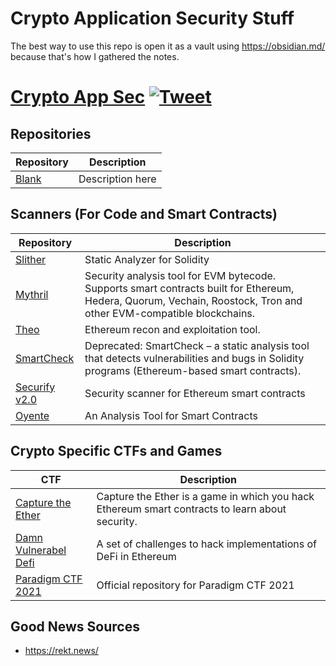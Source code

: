 # Crypto Application Security Stuff

The best way to use this repo is open it as a vault using https://obsidian.md/ because that's how I gathered the notes.


# [Crypto App Sec](https://github.com/Hack-with-Github/Awesome-Hacking) [![Tweet](https://img.shields.io/twitter/url/http/shields.io.svg?style=social)](https://twitter.com/intent/tweet?text=Crypto%20Application%20Security-%20a%20collection%20of%20lists%20for%20builders%20by%20@etsploit&url=https://github.com/etsploit/crypto-app-sec&hashtags=cryptosecurity,appsec,smartcontracts)


## Repositories

Repository | Description
---- | ----
[Blank](Null) 			| Description here

## Scanners (For Code and Smart Contracts)

Repository | Description
---- | ----
[Slither](https://github.com/crytic/slither) 			| Static Analyzer for Solidity
[Mythril](https://github.com/ConsenSys/mythril) 			| Security analysis tool for EVM bytecode. Supports smart contracts built for Ethereum, Hedera, Quorum, Vechain, Roostock, Tron and other EVM-compatible blockchains.
[Theo](https://github.com/cleanunicorn/theo) 			| Ethereum recon and exploitation tool.
[SmartCheck](https://github.com/smartdec/smartcheck) 			| Deprecated: SmartCheck – a static analysis tool that detects vulnerabilities and bugs in Solidity programs (Ethereum-based smart contracts).
[Securify v2.0](https://github.com/eth-sri/securify2) 			| Security scanner for Ethereum smart contracts 
[Oyente](https://github.com/enzymefinance/oyente) 			| An Analysis Tool for Smart Contracts



## Crypto Specific CTFs and Games

CTF | Description
---- | ----
[Capture the Ether](https://capturetheether.com/) 			| Capture the Ether is a game in which you hack Ethereum smart contracts to learn about security.
[Damn Vulnerabel Defi](https://github.com/tinchoabbate/damn-vulnerable-defi) 			| A set of challenges to hack implementations of DeFi in Ethereum
[Paradigm CTF 2021](https://github.com/paradigm-operations/paradigm-ctf-2021) 			| Official repository for Paradigm CTF 2021


## Good News Sources 
- https://rekt.news/

